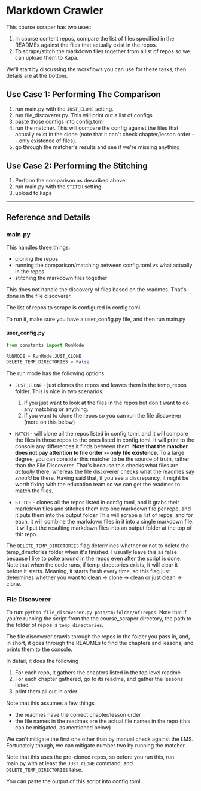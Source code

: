 # Markdown Crawler

This course scraper has two uses:

1. In course content repos, compare the list of files specified in the READMEs against the files that actually exist in the repos.
2. To scrape/stitch the markdown files together from a list of repos so we can upload them to Kapa.

We'll start by discussing the workflows you can use for these tasks, then details are at the bottom.

## Use Case 1: Performing The Comparison

1. run main.py with the `JUST_CLONE` setting.
2. run file_discoverer.py. This will print out a list of configs
3. paste those configs into config.toml
4. run the matcher.
   This will compare the config against the files that actually exist in the clone (note that it can't check chapter/lesson order -- only existence of files).
5. go through the matcher's results and see if we're missing anything

## Use Case 2: Performing the Stitching


1. Perform the comparison as described above
8. run main.py with the `STITCH` setting.
9. upload to kapa

---

## Reference and Details

### main.py

This handles three things:

- cloning the repos
- running the comparison/matching between config.toml vs what actually in the repos
- stitching the markdown files together

This does not handle the discovery of files based on the readmes. That's done in the file discoverer.

The list of repos to scrape is configured in config.toml.

To run it, make sure you have a user_config.py file, and then run main.py

#### user_config.py

```python
from constants import RunMode

RUNMODE = RunMode.JUST_CLONE
DELETE_TEMP_DIRECTORIES = False
```

The run mode has the following options:

- `JUST_CLONE` - just clones the repos and leaves them in the temp_repos folder.
  This is nice in two scenarios:

  1. if you just want to look at the files in the repos but don't want to do any matching or anything.
  2. if you want to clone the repos so you can run the file discoverer (more on this below)

- `MATCH` - will clone all the repos listed in config.toml, and it will compare the files in those repos to the ones listed in config.toml.
  It will print to the console any differences it finds between them.
  **Note that the matcher does not pay attention to file order -- only file existence.**
  To a large degree, you can consider this matcher to be the source of truth, rather than the File Discoverer.
  That's because this checks what files are _actually_ there, whereas the file discoverer checks what the readmes say _should_ be there.
  Having said that, if you see a discrepancy, it might be worth fixing with the education team so we can get the readmes to match the files.
- `STITCH` - clones all the repos listed in config.toml, and it grabs their markdown files and stitches them into one markdown file per repo, and it puts them into the output folder
  This will scrape a list of repos, and for each, it will combine the markdown files in it into a single markdown file.
  It will put the resulting markdown files into an output folder at the top of thir repo.

The `DELETE_TEMP_DIRECTORIES` flag determines whether or not to delete the temp_directories folder when it's finished.
I usually leave this as false because I like to poke around in the repos even after the script is done.
Note that when the code runs, if temp_directories exists, it will clear it before it starts.
Meaning, it starts fresh every time, so this flag just determines whether you want to clean -> clone -> clean or just clean -> clone.

### File Discoverer

To run: `python file_discoverer.py path/to/folder/of/repos`.
Note that if you're running the script from the the course_scraper directory, the path to the folder of repos is `temp_directories`.

The file discoverer crawls through the repos in the folder you pass in, and, in short, it goes through the READMEs to find the chapters and lessons, and prints them to the console.

In detail, it does the following

1. For each repo, it gathers the chapters listed in the top level readme
2. For each chapter gathered, go to its readme, and gather the lessons listed
3. print them all out in order

Note that this assumes a few things

- the readmes have the correct chapter/lesson order
- the file names in the readmes are the actual file names in the repo (this can be mitigated, as mentioned below)

We can't mitigate the first one other than by manual check against the LMS. Fortunately though, we can mitigate number two by running the matcher.

Note that this uses the pre-cloned repos, so before you run this, run main.py with at least the `JUST_CLONE` command, and `DELETE_TEMP_DIRECTORIES` false.

You can paste the output of this script into config.toml.
